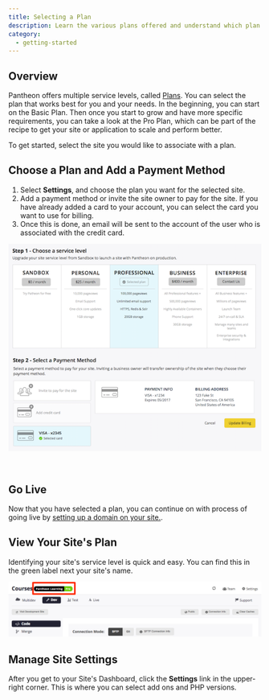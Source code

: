 ```yaml
---
title: Selecting a Plan
description: Learn the various plans offered and understand which plan meets your unique needs.
category:
  - getting-started
---
```

## Overview
Pantheon offers multiple service levels, called [Plans](https://www.getpantheon.com/pricing). You can select the plan that works best for you and your needs. In the beginning, you can start on the Basic Plan. Then once you start to grow and have more specific requirements, you can take a look at the Pro Plan, which can be part of the recipe to get your site or application to scale and perform better.


To get started, select the site you would like to associate with a plan.


## Choose a Plan and Add a Payment Method

1. Select **Settings**, and choose the plan you want for the selected site.
2. Add a payment method or invite the site owner to pay for the site.  If you have already added a card to your account, you can select the card you want to use for billing.  
3. Once this is done, an email will be sent to the account of the user who is associated with the credit card.

![Select a plan from dashboard](/source/docs/assets/images/select-a-plan-and-billing.png)  

 
## Go Live
Now that you have selected a plan, you can continue on with process of going live by [setting up a domain on your site.](/docs/articles/going-live).


## View Your Site's Plan

Identifying your site's service level is quick and easy. You can find this in the green label next your site's name.

![confirm new plan](/source/docs/assets/images/confirm-plan-dashboard.png)

## Manage Site Settings

After you get to your Site's Dashboard, click the **Settings** link in the upper-right corner. This is where you can select add ons and PHP versions.
